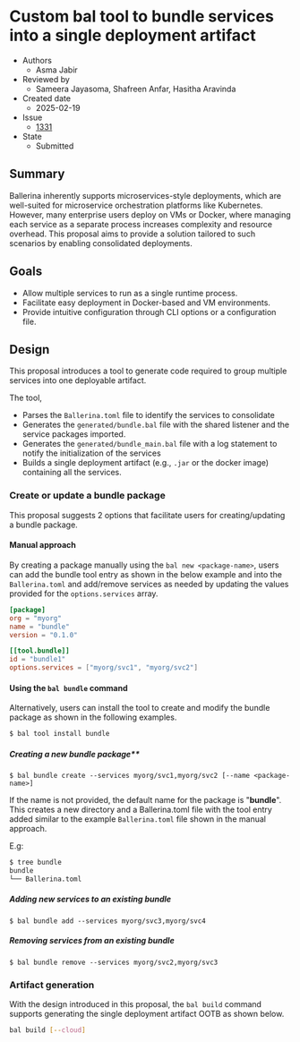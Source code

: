 # Custom bal tool to bundle services into a single deployment artifact
- Authors
  - Asma Jabir
- Reviewed by
    - Sameera Jayasoma, Shafreen Anfar, Hasitha Aravinda
- Created date
    - 2025-02-19
- Issue
    - [1331](https://github.com/ballerina-platform/ballerina-spec/issues/1331)
- State
    - Submitted

## Summary
Ballerina inherently supports microservices-style deployments, which are well-suited for microservice orchestration platforms like Kubernetes. However, many enterprise users deploy on VMs or Docker, where managing each service as a separate process increases complexity and resource overhead. This proposal aims to provide a solution tailored to such scenarios by enabling consolidated deployments. 

## Goals
* Allow multiple services to run as a single runtime process.
* Facilitate easy deployment in Docker-based and VM environments.
* Provide intuitive configuration through CLI options or a configuration file.

## Design
This proposal introduces a tool to generate code required to group multiple services into one deployable artifact.

The tool,
* Parses the `Ballerina.toml` file to identify the services to consolidate
* Generates the `generated/bundle.bal` file with the shared listener and the service packages imported.
* Generates the `generated/bundle_main.bal` file with a log statement to notify the initialization of the services
* Builds a single deployment artifact (e.g., `.jar` or the docker image) containing all the services.

### Create or update a bundle package 
This proposal suggests 2 options that facilitate users for creating/updating a bundle package.

#### Manual approach
   
By creating a package manually using the `bal new <package-name>`, users can add the bundle tool entry as shown in the below example and into the `Ballerina.toml` and add/remove services as needed by updating the values provided for the `options.services` array.

```toml
[package]
org = "myorg"
name = "bundle"
version = "0.1.0"

[[tool.bundle]]
id = "bundle1"
options.services = ["myorg/svc1", "myorg/svc2"]
```

#### Using the `bal bundle` command
Alternatively, users can install the tool to create and modify the bundle package as shown in the following examples.

```bash
$ bal tool install bundle
```

##### Creating a new bundle package**
```
$ bal bundle create --services myorg/svc1,myorg/svc2 [--name <package-name>]
```
If the name is not provided, the default name for the package is "**bundle**". This creates a new directory and a Ballerina.toml file with the tool entry added similar to the example `Ballerina.toml` file shown in the manual approach.

E.g:

```bash
$ tree bundle
bundle
└── Ballerina.toml
```

##### Adding new services to an existing bundle
```
$ bal bundle add --services myorg/svc3,myorg/svc4
```

##### Removing services from an existing bundle
```
$ bal bundle remove --services myorg/svc2,myorg/svc3
```
### Artifact generation

With the design introduced in this proposal, the `bal build` command supports generating the single deployment artifact OOTB 
as shown below.

```bash
bal build [--cloud]
```
